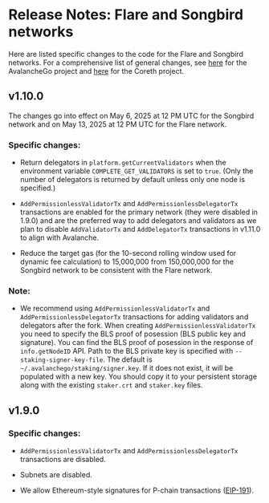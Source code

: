 # Release Notes: Flare and Songbird networks

Here are listed specific changes to the code for the Flare and Songbird networks. For a comprehensive list of general changes, see [here](./avalanchego/RELEASES.md) for the AvalancheGo project and [here](./coreth/RELEASES.md) for the Coreth project.

## v1.10.0

The changes go into effect on May 6, 2025 at 12 PM UTC for the Songbird network and on May 13, 2025 at 12 PM UTC for the Flare network.

### Specific changes:

- Return delegators in `platform.getCurrentValidators` when the environment variable `COMPLETE_GET_VALIDATORS` is set to `true`. (Only the number of delegators is returned by default unless only one node is specified.)

- `AddPermissionlessValidatorTx` and `AddPermissionlessDelegatorTx` transactions are enabled for the primary network (they were disabled in 1.9.0) and are the preferred way to add delegators and validators as we plan to disable `AddValidatorTx` and `AddDelegatorTx` transactions in v1.11.0 to align with Avalanche.

- Reduce the target gas (for the 10-second rolling window used for dynamic fee calculation) to 15,000,000 from 150,000,000 for the Songbird network to be consistent with the Flare network.

### Note:

- We recommend using `AddPermissionlessValidatorTx` and `AddPermissionlessDelegatorTx` transactions for adding validators and delegators after the fork. When creating `AddPermissionlessValidatorTx` you need to specify the BLS proof of posession (BLS public key and signature). You can find the BLS proof of posession in the response of `info.getNodeID` API. Path to the BLS private key is specified with `--staking-signer-key-file`. The default is `~/.avalanchego/staking/signer.key`. If it does not exist, it will be populated with a new key. You should copy it to your persistent storage along with the existing `staker.crt` and `staker.key` files.

## v1.9.0

### Specific changes:

- `AddPermissionlessValidatorTx` and `AddPermissionlessDelegatorTx` transactions are disabled.

- Subnets are disabled.

- We allow Ethereum-style signatures for P-chain transactions ([EIP-191](https://eips.ethereum.org/EIPS/eip-191)).
